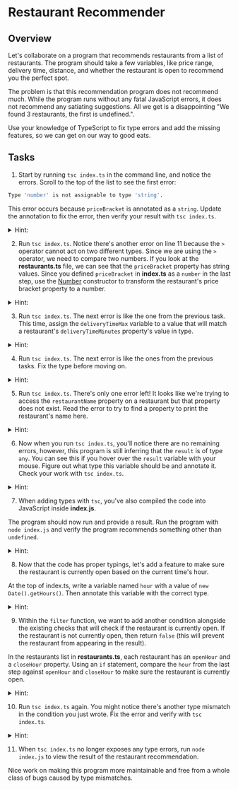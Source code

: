 # Restaurant Recommender

## Overview

Let's collaborate on a program that recommends restaurants from a list of restaurants. The program should take a few variables, like price range, delivery time, distance, and whether the restaurant is open to recommend you the perfect spot.

The problem is that this recommendation program does not recommend much. While the program runs without any fatal JavaScript errors, it does not recommend any satiating suggestions. All we get is a disappointing "We found 3 restaurants, the first is undefined.".

Use your knowledge of TypeScript to fix type errors and add the missing features, so we can get on our way to good eats.

## Tasks

1. Start by running `tsc index.ts` in the command line, and notice the errors. Scroll to the top of the list to see the first error:

```bash
Type 'number' is not assignable to type 'string'.
```

This error occurs because `priceBracket` is annotated as a `string`. Update the annotation to fix the error, then verify your result with `tsc index.ts`.

<details>
<summary>Hint:</summary>

```js
const priceBracket: number = dollarSigns.length;
```

</details>

2. Run `tsc index.ts`. Notice there's another error on line 11 because the `>` operator cannot act on two different types. Since we are using the `>` operator, we need to compare two numbers. If you look at the **restaurants.ts** file, we can see that the `priceBracket` property has string values. Since you defined `priceBracket` in **index.ts** as a `number` in the last step, use the [Number](https://developer.mozilla.org/en-US/docs/Web/JavaScript/Reference/Global_Objects/Number) constructor to transform the restaurant's price bracket property to a number.

<details>
<summary>Hint:</summary>

We can use the `Number` constructor to transform `restaurant.priceBracket`:

```js
if (Number(restaurant.priceBracket) > priceBracket)
```

</details>

3. Run `tsc index.ts`. The next error is like the one from the previous task. This time, assign the `deliveryTimeMax` variable to a value that will match a restaurant's `deliveryTimeMinutes` property's value in type.

<details>
<summary>Hint:</summary>

```js
const deliveryTimeMax = 90;
```

</details>

4. Run `tsc index.ts`. The next error is like the ones from the previous tasks. Fix the type before moving on.

<details>
<summary>Hint:</summary>

Each restaurant has a `distance` property with a string as its value, while our program has a `maxDistance` variable with a number as its value. Since we are using the `>` operator, we want to compare two numbers.

</details>

5. Run `tsc index.ts`. There's only one error left! It looks like we're trying to access the `restaurantName` property on a restaurant but that property does not exist. Read the error to try to find a property to print the restaurant's name here.

<details>
<summary>Hint:</summary>

The error says

```bash
... does not exist on type '{ name: string; ...
```

Instead of `restaurantName`, use `name` as the property.

</details>

6. Now when you run `tsc index.ts`, you'll notice there are no remaining errors, however, this program is still inferring that the `result` is of type `any`. You can see this if you hover over the `result` variable with your mouse. Figure out what type this variable should be and annotate it. Check your work with `tsc index.ts`.

<details>
<summary>Hint:</summary>

```js
let result: string;
```

</details>

7. When adding types with `tsc`, you've also compiled the code into JavaScript inside **index.js**.

The program should now run and provide a result. Run the program with `node index.js` and verify the program recommends something other than `undefined`.

<details>
<summary>Hint:</summary>

Run `node index.js` in the command line.

</details>

8. Now that the code has proper typings, let's add a feature to make sure the restaurant is currently open based on the current time's hour.

At the top of index.ts, write a variable named `hour` with a value of `new Date().getHours()`. Then annotate this variable with the correct type.

<details>
<summary>Hint:</summary>

The `getHours` function returns a number representing the current hour in a 24 hour time format (example: 3PM is 15). Therefore you can annotate it with:

```js
const hour: number = new Date().getHours();
```

</details>

9. Within the `filter` function, we want to add another condition alongside the existing checks that will check if the restaurant is currently open. If the restaurant is not currently open, then return `false` (this will prevent the restaurant from appearing in the result).

In the restaurants list in **restaurants.ts**, each restaurant has an `openHour` and a `closeHour` property. Using an `if` statement, compare the `hour` from the last step against `openHour` and `closeHour` to make sure the restaurant is currently open.

<details>
<summary>Hint:</summary>

We want to make sure the current `hour` is between the opening and closing hours of the restaurant. To do this, we could write a condition that checks if the current `hour` is before `openHour` or after `closeHour`:

```js
if (hour < restaurant.openHour || hour > restaurant.closeHour) {
  return false;
}
```

</details>

10. Run `tsc index.ts` again. You might notice there's another type mismatch in the condition you just wrote. Fix the error and verify with `tsc index.ts`.

<details>
<summary>Hint:</summary>

Since the restaurant list has all of its values as strings, you may have a type mismatch when comparing the `hour` variable because it's a `number`. To solve this we could transform `openHour` and `closeHour` into numbers.

```js
if (hour < Number(restaurant.openHour) || hour > Number(restaurant.closeHour)) {
  return false;
}
```

</details>

11. When `tsc index.ts` no longer exposes any type errors, run `node index.js` to view the result of the restaurant recommendation.

Nice work on making this program more maintainable and free from a whole class of bugs caused by type mismatches.
